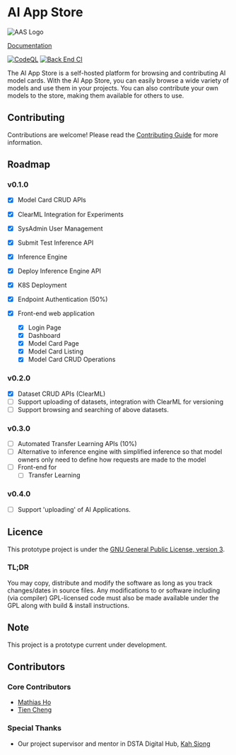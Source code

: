 # AI App Store

![AAS Logo](.github/media/logo-dark.png)

[Documentation](https://dinohub.github.io/appstore-ai/index.html)

[![CodeQL](https://github.com/DinoHub/appstore-ai/actions/workflows/codeql.yml/badge.svg)](https://github.com/DinoHub/appstore-ai/actions/workflows/codeql.yml)
[![Back End CI](https://github.com/DinoHub/appstore-ai/actions/workflows/back-end-ci.yml/badge.svg)](https://github.com/DinoHub/appstore-ai/actions/workflows/back-end-ci.yml)

The AI App Store is a self-hosted platform for browsing and contributing AI model cards. With the AI App Store, you can easily browse a wide variety of models and use them in your projects. You can also contribute your own models to the store, making them available for others to use.

## Contributing

Contributions are welcome! Please read the [Contributing Guide](CONTRIBUTING) for more information.

## Roadmap

### v0.1.0

- [x] Model Card CRUD APIs
- [x] ClearML Integration for Experiments
- [x] SysAdmin User Management
- [x] Submit Test Inference API
- [x] Inference Engine
- [x] Deploy Inference Engine API
- [x] K8S Deployment
- [x] Endpoint Authentication (50%)

- [x] Front-end web application
  - [x] Login Page
  - [x] Dashboard
  - [x] Model Card Page
  - [x] Model Card Listing
  - [x] Model Card CRUD Operations

### v0.2.0

- [x] Dataset CRUD APIs (ClearML)
- [ ] Support uploading of datasets, integration with ClearML for versioning
- [ ] Support browsing and searching of above datasets.

### v0.3.0

- [ ] Automated Transfer Learning APIs (10%)
- [ ] Alternative to inference engine with simplified inference so that model owners only need to define how requests are made to the model
- [ ] Front-end for
  - [ ] Transfer Learning

### v0.4.0

- [ ] Support 'uploading' of AI Applications.

## Licence

This prototype project is under the [GNU General Public License, version 3](https://www.gnu.org/licenses/gpl-3.0.en.html).

### TL;DR

You may copy, distribute and modify the software as long as you track changes/dates in source files. Any modifications to or software including (via compiler) GPL-licensed code must also be made available under the GPL along with build & install instructions.

## Note

This project is a prototype current under development.

## Contributors

### Core Contributors

- [Mathias Ho](https://github.com/OrionSolaris)
- [Tien Cheng](https://github.com/Tien-Cheng)

### Special Thanks

- Our project supervisor and mentor in DSTA Digital Hub, [Kah Siong](https://www.linkedin.com/in/tankahsiong-jax)
